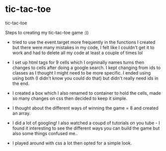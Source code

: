 # tic-tac-toe
tic-tac-toe


Steps to creating my tic-tac-toe game :))



- tried to use the event.target more frequently in the functions I created but there were many mistakes in my code, I felt like I couldn't get it to work and had to delete all my code at least a couple of times lol

- I set up html tags for 9 cells which I orgininally names turns then changes to cells after doing a google search. I kept changing from ids to classes as I thought I might need to be more specific. I ended using using both (I didn't know you could do that) but didn't really need ids in the end.

- I created a box which I also renamed to container to hold the cells, made so many changes on css then decided to keep it simple.

- I thought about the different ways of winning the game = 8 and created an array.

- I did a lot of googling! I also watched a coupd of tutorials on you tube - I found it interesting to see the different ways you can build the game but also some things confused me.. 

- I played around with css a lot then opted for a simple look.



